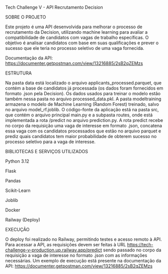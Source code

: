 Tech Challenge V - API Recrutamento Decision

SOBRE O PROJETO

Este projeto é uma API desenvolvida para melhorar o processo de recrutamento da Decision, utilizando machine learning para avaliar a compatibilidade de candidatos com vagas de trabalho específicas. O objetivo é analisar candidatos com base em suas qualificações e prever o sucesso que ele teria no processo seletivo de uma vaga fornecida.

Documentação da API: https://documenter.getpostman.com/view/13216885/2sB2qZEMzs

ESTRUTURA

Na pasta data está localizado o arquivo applicants_processed.parquet, que contém a base de candidatos já processada (os dados foram fornecidos em formato .json pela Decision). Os dados usados para treinar o modelo estão também nessa pasta no arquivo processed_data.pkl. A pasta modeltraining armazena o modelo de Machine Learning (Random Forest) treinado, salvo no arquivo model_rf.joblib. O código-fonte da aplicação está na pasta src, que contém o arquivo principal main.py e a subpasta routes, onde está implementada a rota /predict no arquivo prediction.py. A rota predict recebe no corpo da requisição uma vaga de interesse em formato .json, concatena essa vaga com os candidatos processados que estão no arquivo parquet e prediz quais candidatos tem maior probabilidade de obterem sucesso no processo seletivo para a vaga de interesse.

BIBLIOTECAS E SERVIÇOS UTILIZADOS

Python 3.12

Flask

Pandas

Scikit-Learn

Joblib

Docker

Railway (Deploy)

EXECUÇÃO

O deploy foi realizado no Railway, permitindo testes e acesso remoto à API. Para acessar a API, as requisições devem ser feitas à URL https://tech-challenge-v-production.up.railway.app/predict sendo passado no corpo da requisição a vaga de interesse no formato .json com as informações necessárias. Um exemplo de execução está presente na documentação da API: https://documenter.getpostman.com/view/13216885/2sB2qZEMzs
